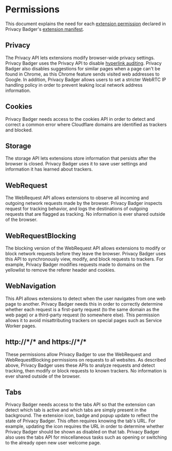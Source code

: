 # Permissions

This document explains the need for each [extension permission](https://developer.chrome.com/extensions/declare_permissions) declared in Privacy Badger's [extension manifest](/src/manifest.json).

## Privacy
The Privacy API lets extensions modify browser-wide privacy settings. Privacy Badger uses the Privacy API to disable [hyperlink auditing](https://www.bleepingcomputer.com/news/software/major-browsers-to-prevent-disabling-of-click-tracking-privacy-risk/). Privacy Badger also disables suggestions for similar pages when a page can't be found in Chrome, as this Chrome feature sends visited web addresses to Google. In addition, Privacy Badger allows users to set a stricter WebRTC IP handling policy in order to prevent leaking local network address information.

## Cookies
Privacy Badger needs access to the cookies API in order to detect and correct a common error where Cloudflare domains are identified as trackers and blocked.

## Storage
The storage API lets extensions store information that persists after the browser is closed. Privacy Badger uses it to save user settings and information it has learned about trackers.

## WebRequest
The WebRequest API allows extensions to observe all incoming and outgoing network requests made by the browser. Privacy Badger inspects request for tracking behavior, and logs the destinations of outgoing requests that are flagged as tracking. No information is ever shared outside of the browser.

## WebRequestBlocking
The blocking version of the WebRequest API allows extensions to modify or block network requests before they leave the browser. Privacy Badger uses this API to synchronously view, modify, and block requests to trackers. For example, Privacy Badger modifies requests made to domains on the yellowlist to remove the referer header and cookies.

## WebNavigation
This API allows extensions to detect when the user navigates from one web page to another. Privacy Badger needs this in order to correctly determine whether each request is a first-party request (to the same domain as the web page) or a third-party request (to somewhere else). This permission allows it to avoid misattributing trackers on special pages such as Service Worker pages.

## http://\*/\* and https://\*/\*
These permissions allow Privacy Badger to use the WebRequest and WebRequestBlocking permissions on requests to all websites. As described above, Privacy Badger uses these APIs to analyze requests and detect tracking, then modify or block requests to known trackers. No information is ever shared outside of the browser.

## Tabs
Privacy Badger needs access to the tabs API so that the extension can detect which tab is active and which tabs are simply present in the background. The extension icon, badge and popup update to reflect the state of Privacy Badger. This often requires knowing the tab's URL. For example, updating the icon requires the URL in order to determine whether Privacy Badger should be shown as disabled on that tab. Privacy Badger also uses the tabs API for miscellaneous tasks such as opening or switching to the already open new user welcome page.
